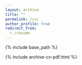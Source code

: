 ```yaml
---
layout: archive
title: ""
permalink: /cv/
author_profile: true
redirect_from:
  - /resume
---
```


{% include base_path %}

{% include archive-cv-pdf.html %}
